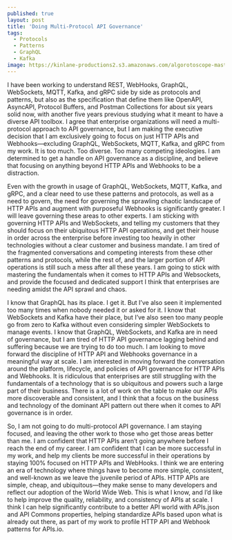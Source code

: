 ```yaml
---
published: true
layout: post
title: 'Doing Multi-Protocol API Governance'
tags:
  - Protocols
  - Patterns
  - GraphQL
  - Kafka
image: https://kinlane-productions2.s3.amazonaws.com/algorotoscope-master/copper-circuit-streaming-fountain-5.jpeg
---
```

I have been working to understand REST, WebHooks, GraphQL, WebSockets, MQTT, Kafka, and gRPC side by side as protocols and patterns, but also as the specification that define them like OpenAPI, AsyncAPI, Protocol Buffers, and Postman Collections for about six years solid now, with another five years previous studying what it meant to have a diverse API toolbox. I agree that enterprise organizations will need a multi-protocol approach to API governance, but I am making the executive decision that I am exclusively going to focus on just HTTP APIs and Webhooks—excluding GraphQL, WebSockets, MQTT, Kafka, and gRPC from my work. It is too much. Too diverse. Too many competing ideologies. I am determined to get a handle on API governance as a discipline, and believe that focusing on anything beyond HTTP APIs and Webhooks to be a distraction.

Even with the growth in usage of GraphQL, WebSockets, MQTT, Kafka, and gRPC, and a clear need to use these patterns and protocols, as well as a need to govern, the need for governing the sprawling chaotic landscape of HTTP APIs and augment with purposeful Webhooks is significantly greater. I will leave governing these areas to other experts. I am sticking with governing HTTP APIs and WebSockets, and telling my customers that they should focus on their ubiquitous HTTP API operations, and get their house in order across the enterprise before investing too heavily in other technologies without a clear customer and business mandate. I am tired of the fragmented conversations and competing interests from these other patterns and protocols, while the rest of, and the larger portion of API operations is still such a mess after all these years. I am going to stick with mastering the fundamentals when it comes to HTTP APIs and Websockets, and provide the focused and dedicated support I think that enterprises are needing amidst the API sprawl and chaos.

I know that GraphQL has its place. I get it. But I’ve also seen it implemented too many times when nobody needed it or asked for it. I know that WebSockets and Kafka have their place, but I’ve also seen too many people go from zero to Kafka without even considering simpler WebSockets to manage events. I know that GraphQL, WebSockets, and Kafka are in need of governance, but I am tired of HTTP API governance lagging behind and suffering because we are trying to do too much. I am looking to move forward the discipline of HTTP API and Webhooks governance in a meaningful way at scale. I am interested in moving forward the conversation around the platform, lifecycle, and policies of API governance for HTTP APIs and Webhooks. It is ridiculous that enterprises are still struggling with the fundamentals of a technology that is so ubiquitous and powers such a large part of their business. There is a lot of work on the table to make our APIs more discoverable and consistent, and I think that a focus on the business and technology of the dominant API pattern out there when it comes to API governance is in order.

So, I am not going to do multi-protocol API governance. I am staying focused, and leaving the other work to those who get those areas better than me. I am confident that HTTP APIs aren’t going anywhere before I reach the end of my career. I am confident that I can be more successful in my work, and help my clients be more successful in their operations by staying 100% focused on HTTP APIs and WebHooks. I think we are entering an era of technology where things have to become more simple, consistent, and well-known as we leave the juvenile period of APIs. HTTP APIs are simple, cheap, and ubiquitous—they make sense to many developers and reflect our adoption of the World Wide Web. This is what I know, and I’d like to help improve the quality, reliability, and consistency of APIs at scale. I think I can help significantly contribute to a better API world with APIs.json and API Commons properties, helping standardize APIs based upon what is already out there, as part of my work to profile HTTP API and Webhook patterns for APIs.io. 